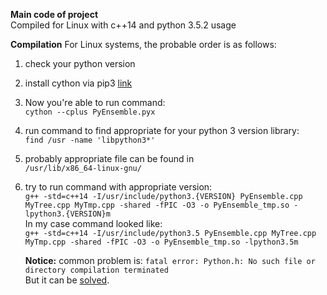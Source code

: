 **Main code of project**  
Compiled for Linux  with c++14 and python 3.5.2 usage

**Compilation**
For Linux systems, the probable order is as follows:  
1) check your python version   
2) install cython via pip3 [link](https://cython.readthedocs.io/en/latest/src/quickstart/install.html) 
3) Now you're able to run command:   
   `cython --cplus PyEnsemble.pyx`     
4) run command to find appropriate for your python 3 version library:   
   `find /usr -name 'libpython3*'`
5) probably appropriate file can be found in  
   `/usr/lib/x86_64-linux-gnu/`
6) try to run command with appropriate version:  
   `g++ -std=c++14 -I/usr/include/python3.{VERSION} PyEnsemble.cpp MyTree.cpp MyTmp.cpp -shared -fPIC -O3 -o PyEnsemble_tmp.so -lpython3.{VERSION}m`  
   In my case command looked like:  
   `g++ -std=c++14 -I/usr/include/python3.5 PyEnsemble.cpp MyTree.cpp MyTmp.cpp -shared -fPIC -O3 -o PyEnsemble_tmp.so -lpython3.5m`
   
   **Notice:** common problem is: `fatal error: Python.h: No such file or directory compilation terminated`  
   But it can be [solved](https://stackoverflow.com/questions/21530577/fatal-error-python-h-no-such-file-or-directory).
